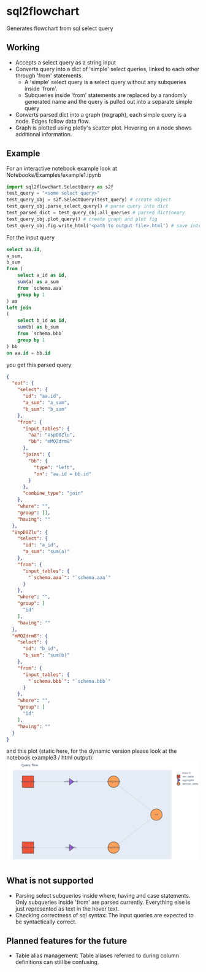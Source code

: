 # sql2flowchart
 Generates flowchart from sql select query

## Working
* Accepts a select query as a string input
* Converts query into a dict of 'simple' select queries, linked to each other through 'from' statements. 
    * A 'simple' select query is a select query without any subqueries inside 'from'.
    * Subqueries inside 'from' statements are replaced by a randomly generated name and the query is pulled out into a separate simple query
* Converts parsed dict into a graph (nxgraph), each simple query is a node. Edges follow data flow.
* Graph is plotted using plotly's scatter plot. Hovering on a node shows additional information.

## Example
For an interactive notebook example look at Notebooks/Examples/example1.ipynb

```python
import sql2flowchart.SelectQuery as s2f
test_query = "<some select query>"
test_query_obj = s2f.SelectQuery(test_query) # create object
test_query_obj.parse_select_query() # parse query into dict
test_parsed_dict = test_query_obj.all_queries # parsed dictionary
test_query_obj.plot_query() # create graph and plot fig
test_query_obj.fig.write_html('<path to output file>.html') # save interactive plot
```

For the input query
```sql
select aa.id,
a_sum,
b_sum
from (
    select a_id as id,
    sum(a) as a_sum
    from `schema.aaa`
    group by 1
) aa
left join 
(
    select b_id as id,
    sum(b) as b_sum
    from `schema.bbb`
    group by 1
) bb
on aa.id = bb.id
```
you get this parsed query
```json
{
  "out": {
    "select": {
      "id": "aa.id",
      "a_sum": "a_sum",
      "b_sum": "b_sum"
    },
    "from": {
      "input_tables": {
        "aa": "VspD8Zlu",
        "bb": "mMQZdrm8"
      },
      "joins": {
        "bb": {
          "type": "left",
          "on": "aa.id = bb.id"
        }
      },
      "combine_type": "join"
    },
    "where": "",
    "group": [],
    "having": ""
  },
  "VspD8Zlu": {
    "select": {
      "id": "a_id",
      "a_sum": "sum(a)"
    },
    "from": {
      "input_tables": {
        "`schema.aaa`": "`schema.aaa`"
      }
    },
    "where": "",
    "group": [
      "id"
    ],
    "having": ""
  },
  "mMQZdrm8": {
    "select": {
      "id": "b_id",
      "b_sum": "sum(b)"
    },
    "from": {
      "input_tables": {
        "`schema.bbb`": "`schema.bbb`"
      }
    },
    "where": "",
    "group": [
      "id"
    ],
    "having": ""
  }
}
```

and this plot (static here, for the dynamic version please look at the notebook example3 / html output):
![example flow](https://github.com/pushkarppandit/sql2flowchart/blob/main/readme_meta/example_flow_static.png?raw=true)

## What is not supported
* Parsing select subqueries inside where, having and case statements. Only subqueries inside 'from' are parsed currently. Everything else is just represented as text in the hover text.
* Checking correctness of sql syntax: The input queries are expected to be syntactically correct. 

## Planned features for the future
* Table alias management: Table aliases referred to during column definitions can still be confusing. 